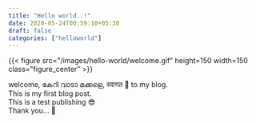```yaml
---
title: "Hello world..!"
date: 2020-05-24T00:59:10+05:30
draft: false
categories: ["helloworld"]
---
```


{{< figure src="/images/hello-world/welcome.gif" height=150 width=150 class="figure_center" >}}

welcome, കേറി വാടാ മക്കളെ, स्वागत :pray: to my blog.  
This is my first blog post.  
This is a test publishing :sunglasses:  
Thank you... :sparkling_heart:  
